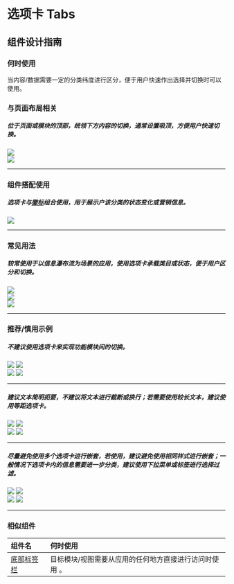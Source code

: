 # 选项卡 Tabs

## 组件设计指南

### 何时使用

当内容/数据需要一定的分类纬度进行区分，便于用户快速作出选择并切换时可以使用。

### 与页面布局相关

##### 位于页面或模块的顶部，统领下方内容的切换，通常设置吸顶，方便用户快速切换。

<div class="legend">
  <div class="item">
    <img src="https://oteam-tdesign-1258344706.cos.ap-guangzhou.myqcloud.com/site/design/mobile-guide/TabBar1-1.png" />
  </div>

  <div class="item">
    <img src="https://oteam-tdesign-1258344706.cos.ap-guangzhou.myqcloud.com/site/design/mobile-guide/TabBar1-2.png" />
  </div>
</div>
<hr />

### 组件搭配使用

##### 选项卡与[徽标](./badge)组合使用，用于展示户该分类的状态变化或营销信息。

<div class="legend">  
  <div class="item">
   <img src="https://oteam-tdesign-1258344706.cos.ap-guangzhou.myqcloud.com/site/design/mobile-guide/TabBar2.png" />
   <em></em>
</div>


<hr />


### 常见用法

##### 较常使用于以信息瀑布流为场景的应用，使用选项卡承载类目或状态，便于用户区分和切换。

<div class="legend">
  <div class="item">
    <img src="https://oteam-tdesign-1258344706.cos.ap-guangzhou.myqcloud.com/site/design/mobile-guide/TabBar3-1.png" />
  </div>

  <div class="item">
    <img src="https://oteam-tdesign-1258344706.cos.ap-guangzhou.myqcloud.com/site/design/mobile-guide/TabBar3-2.png" />
  </div>
</div>


<div class="legend">  
  <div class="item">
   <img src="https://oteam-tdesign-1258344706.cos.ap-guangzhou.myqcloud.com/site/design/mobile-guide/TabBar3-3.png" />
   <em></em>
</div>


<hr />

### 推荐/慎用示例

##### 不建议使用选项卡来实现功能模块间的切换。

<div class="legend">
  <div class="item">
    <img src="https://oteam-tdesign-1258344706.cos.ap-guangzhou.myqcloud.com/site/design/mobile-guide/TabBar4-1.png" />
    <img class="tag" src="https://oteam-tdesign-1258344706.cos.ap-guangzhou.myqcloud.com/site/doc/good.png" />
  </div>

  <div class="item">
    <img src="https://oteam-tdesign-1258344706.cos.ap-guangzhou.myqcloud.com/site/design/mobile-guide/TabBar4-2.png" />
    <img class="tag" src="https://oteam-tdesign-1258344706.cos.ap-guangzhou.myqcloud.com/site/doc/bad.png" />
  </div>
</div>

<hr />

##### 建议文本简明扼要，不建议将文本进行截断或换行；若需要使用较长文本，建议使用等距选项卡。

<div class="legend">
  <div class="item">
    <img src="https://oteam-tdesign-1258344706.cos.ap-guangzhou.myqcloud.com/site/design/mobile-guide/TabBar5-1.png" />
    <img class="tag" src="https://oteam-tdesign-1258344706.cos.ap-guangzhou.myqcloud.com/site/doc/good.png" />
  </div>

  <div class="item">
    <img src="https://oteam-tdesign-1258344706.cos.ap-guangzhou.myqcloud.com/site/design/mobile-guide/TabBar5-2.png" />
    <img class="tag" src="https://oteam-tdesign-1258344706.cos.ap-guangzhou.myqcloud.com/site/doc/bad.png" />
  </div>
</div>

<hr />

##### 尽量避免使用多个选项卡进行嵌套，若使用，建议避免使用相同样式进行嵌套；一般情况下选项卡内的信息需要进一步分类，建议使用下拉菜单或标签进行选择过滤。

<div class="legend">
  <div class="item">
    <img src="https://oteam-tdesign-1258344706.cos.ap-guangzhou.myqcloud.com/site/design/mobile-guide/TabBar6-1.png" />
    <img class="tag" src="https://oteam-tdesign-1258344706.cos.ap-guangzhou.myqcloud.com/site/doc/good.png" />
  </div>

  <div class="item">
    <img src="https://oteam-tdesign-1258344706.cos.ap-guangzhou.myqcloud.com/site/design/mobile-guide/TabBar6-2.png" />
    <img class="tag" src="https://oteam-tdesign-1258344706.cos.ap-guangzhou.myqcloud.com/site/doc/bad.png" />
  </div>
</div>

<hr />



### 相似组件

| 组件名 | 何时使用                             |
| :----- | :----------------------------------- |
| [底部标签栏](./tabbar) | 目标模块/视图需要从应用的任何地方直接进行访问时使用 。 |
